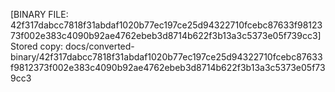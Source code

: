 [BINARY FILE: 42f317dabcc7818f31abdaf1020b77ec197ce25d94322710fcebc87633f9812373f002e383c4090b92ae4762ebeb3d8714b622f3b13a3c5373e05f739cc3]
Stored copy: docs/converted-binary/42f317dabcc7818f31abdaf1020b77ec197ce25d94322710fcebc87633f9812373f002e383c4090b92ae4762ebeb3d8714b622f3b13a3c5373e05f739cc3

